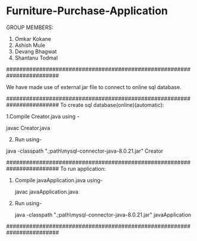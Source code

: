 # Furniture-Purchase-Application
GROUP MEMBERS:

1. Omkar Kokane
2. Ashish Mule
3. Devang Bhagwat
4. Shantanu Todmal
 
########################################################################

We have made use of external jar file to connect to online sql database.

########################################################################
To create sql database(online)(automatic):

1.Compile Creator.java using - 

 javac Creator.java

2. Run using-

 java -classpath ".;path\mysql-connector-java-8.0.21.jar" Creator

########################################################################
To run application:

1. Compile javaApplication.java using-
   
   javac javaApplication.java

2. Run using-

   java -classpath ".;path\mysql-connector-java-8.0.21.jar" javaApplication

########################################################################
